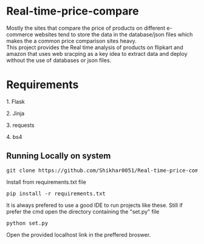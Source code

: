 # Real-time-price-compare

Mostly the sites that compare the price of products on different e-commerce websites tend to store the data in the database/json files which makes the a common price comparison sites heavy.
<br>
This project provides the Real time analysis of products on flipkart and amazon that uses web sracping as a key idea to extract data and deploy without the use of databases or json files.
<h1> Requirements </h1>
<p> 1. Flask </p>
<p> 2. Jinja </p>
<p> 3. requests </p>
<p> 4. bs4 </p>

<h2> Running Locally on system </h2>
<div class="highlight highlight-source-shell"><pre>git clone https://github.com/Shikhar0051/Real-time-price-compare.git </pre></div>
<p> Install from requirements.txt file </p>
<div class="highlight highlight-source-shell"><pre>pip install -r requirements.txt</pre></div>
<p> It is always prefered to use a good IDE to run projects like these. Still if prefer the cmd open the directory containing the "set.py" file</p>
<div class="highlight highlight-source-shell"><pre>python set.py</pre></div>
<p>Open the provided localhost link in the preffered broswer.</p>
